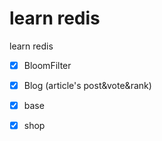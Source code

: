 # learn redis
learn redis

+ [x] BloomFilter 
+ [x] Blog (article's post&vote&rank)
+ [x] base
+ [x] shop

